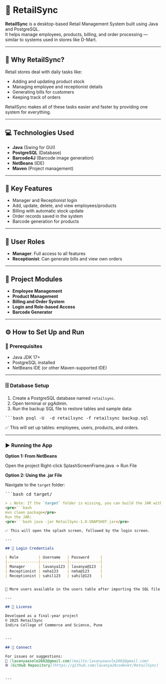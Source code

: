 # 🛒 RetailSync

**RetailSync** is a desktop-based Retail Management System built using Java and PostgreSQL.  
It helps manage employees, products, billing, and order processing — similar to systems used in stores like D-Mart.

---

## 📌 Why RetailSync?

Retail stores deal with daily tasks like:  
- Adding and updating product stock  
- Managing employee and receptionist details  
- Generating bills for customers  
- Keeping track of orders  

RetailSync makes all of these tasks easier and faster by providing one system for everything.

---

## 💻 Technologies Used

- **Java** (Swing for GUI)  
- **PostgreSQL** (Database)  
- **Barcode4J** (Barcode image generation)  
- **NetBeans** (IDE)  
- **Maven** (Project management)  

---

## 🔑 Key Features

- Manager and Receptionist login  
- Add, update, delete, and view employees/products  
- Billing with automatic stock update  
- Order records saved in the system  
- Barcode generation for products  

---

## 👤 User Roles

- **Manager**: Full access to all features  
- **Receptionist**: Can generate bills and view own orders  

---

## 📁 Project Modules

- **Employee Management**  
- **Product Management**  
- **Billing and Order System**  
- **Login and Role-based Access**  
- **Barcode Generator**  

---

## ⚙️ How to Set Up and Run

### 🔧 Prerequisites

- Java JDK 17+  
- PostgreSQL installed  
- NetBeans IDE (or other Maven-supported IDE)  

---

### 🗄️ Database Setup

1. Create a PostgreSQL database named `retailsync`.  
2. Open terminal or pgAdmin.  
3. Run the backup SQL file to restore tables and sample data:

<pre>```bash psql -U <your-username> -d retailsync -f retailsync_backup.sql</pre>
✅ This will set up tables: employees, users, products, and orders.

---

### ▶️ Running the App
**Option 1: From NetBeans**

Open the project
Right-click SplashScreenFrame.java → Run File

**Option 2: Using the .jar File**

Navigate to the `target` folder:

<pre>```bash cd target/</pre>

```markdown
> ⚠️ Note: If the `target` folder is missing, you can build the JAR with:
<pre>```bash
mvn clean package</pre>
Run the JAR:
<pre>```bash java -jar RetailSync-1.0-SNAPSHOT.jar</pre>

✅ This will open the splash screen, followed by the login screen.

---

## 🔐 Login Credentials

| Role         | Username   | Password     |
|--------------|------------|--------------|
| Manager      | lavanya123 | lavanya@123  |
| Receptionist | neha123    | neha@123     |
| Receptionist | sahil123   | sahil@123    |


👤 More users available in the users table after importing the SQL file.

---

## 📄 License

Developed as a final-year project  
© 2025 RetailSync  
Indira College of Commerce and Science, Pune


---

## 🤝 Connect

For issues or suggestions:  
📧 [lavanyaasole2602@gmail.com](mailto:lavanyaasole2602@gmail.com)  
🌐 [GitHub Repository](https://github.com/lavanya26codenet/RetailSync)


---
